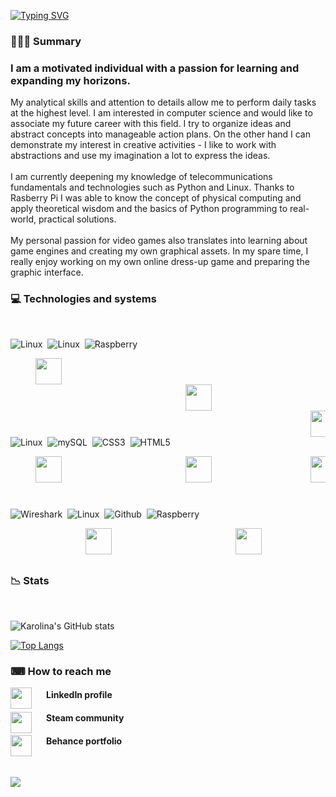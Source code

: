 
<!-- <p align="center">
  <img width="300" height="300" src="https://user-images.githubusercontent.com/68974023/208530672-9149f879-4404-4a70-9a2c-4a17f8c02a22.png">
</p> -->
  


[![Typing SVG](https://readme-typing-svg.demolab.com?font=consolas&weight=500&size=60&pause=1000&color=000000AA&background=7BA1F100&center=true&vCenter=true&width=435&lines=Karolina+Sas)](https://git.io/typing-svg)

<h3> 👩🏻‍💻 Summary </h3>


<h3>I am a motivated individual with a passion for learning and expanding my horizons. </h3>
My analytical skills and attention to details allow me to perform daily tasks at the highest level. 
I am interested in computer science and would like to associate my future career with this field. I try to organize ideas and abstract concepts into manageable action plans. On the other hand I can demonstrate my interest in creative activities - I like to work with abstractions and use my imagination a lot to express the ideas. </br>

</br>
I am currently deepening my knowledge  of telecommunications fundamentals and technologies such as Python and Linux. Thanks to Rasberry Pi I was able to know the concept of physical computing and apply theoretical wisdom and the basics of Python programming to real-world, practical solutions. 
</br></br>
My personal passion for video games also translates into learning about game engines and creating my own graphical assets. In my spare time, I really enjoy working on my own online dress-up game and preparing the graphic interface. 

<h3> 💻 Technologies and systems </h3><br />


![Linux](https://custom-icon-badges.demolab.com/badge/-Linux-A5ABCC?style=for-the-badge)&nbsp; 
![Linux](https://custom-icon-badges.demolab.com/badge/-Windows-A5ABCC?style=for-the-badge)&nbsp;
![Raspberry](https://custom-icon-badges.demolab.com/badge/-Raspberry-A5ABCC?style=for-the-badge)&nbsp;

<!-- <dl>
<dd>  <img align="left" img height="42" width="42" style="margin-right: 500px;" src="https://cdn.simpleicons.org/Linux/494161" />  </dd>
</dl>
 -->
 
<dl><dd>
<img align="left" img height="42" width="42" style="margin-right: 500px;" src="https://cdn.simpleicons.org/Linux/494161" />  
</dd></dl>

<dd><dl><dd><dl><dd><dl><dd><dl><dd><dl><dd><dl><dd><dl>
<img align="left" img height="42" width="42" style="margin-right: 500px;" src="https://cdn.simpleicons.org/Windows/494161" />  
</dd></dl></dd></dl></dd></dl></dd></dl></dd></dl></dd></dl></dd></dl>

<dl><dd><dl><dd><dl><dd><dl><dd><dl><dd><dl><dd><dl><dd><dl><dd><dl><dd><dl><dd><dl><dd><dl><dd>
<img align="left" img height="42" width="42" style="margin-right: 500px;"  src="https://cdn.simpleicons.org/Raspberrypi/494161" /> 
</dd></dl></dd></dl></dd></dl></dd></dl></dd></dl></dd></dl></dd></dl></dd></dl></dd></dl></dd></dl></dd></dl></dd></dl>


</br></br>

![Linux](https://custom-icon-badges.demolab.com/badge/-Python-AE82CE?style=for-the-badge)&nbsp;
![mySQL](https://custom-icon-badges.demolab.com/badge/-mySQL-AE82CE?style=for-the-badge)&nbsp;
![CSS3](https://custom-icon-badges.demolab.com/badge/-CSS3-AE82CE?style=for-the-badge)&nbsp;
![HTML5](https://custom-icon-badges.demolab.com/badge/-HTML5-AE82CE?style=for-the-badge)&nbsp;
  <dl><dd>
 <img align="left" img height="42" width="42" style="padding-right:20px;"  src="https://cdn.simpleicons.org/Python/494161" />
  </dd></dl>
 <dd><dl><dd><dl><dd><dl><dd><dl><dd><dl><dd><dl><dd>
 <img align="left" img height="42" width="42" style="padding-right:20px;"  src="https://cdn.simpleicons.org/mySQL/494161" />
 </dd></dl></dd></dl></dd></dl></dd></dl></dd></dl></dd></dl></dd>
  
  <dd><dl><dd><dl><dd><dl><dd><dl><dd><dl><dd><dl><dd><dl><dd><dl><dd><dl><dd><dl><dd><dd><dl><dd>
 <img align="left" img height="42" width="42" style="padding-right:20px;"  src="https://cdn.simpleicons.org/CSS3/494161" />
  </dd></dl></dd></dl></dd></dl></dd></dl></dd></dl></dd></dl></dd></dl></dd></dl></dd></dl></dd></dl></dd></dl></dd>
  
  <dd><dl><dd><dl><dd><dl><dd><dl><dd><dl><dd><dl><dd><dl><dd><dl><dd><dl><dd><dl><dd><dd><dl><dd><dd><dd><dl><dd>
 <img align="left" img height="42" width="42" style="padding-right:20px;"  src="https://cdn.simpleicons.org/HTML5/494161" />
   </dd></dl></dd></dl></dd></dl></dd></dl></dd></dl></dd></dl></dd></dl></dd></dl></dd></dl></dd></dl></dd></dl></dd></dl></dd></dl></dd>

</br></br>

![Wireshark](https://custom-icon-badges.demolab.com/badge/-Wireshark-A5ABCC?style=for-the-badge)&nbsp;
![Linux](https://custom-icon-badges.demolab.com/badge/-Unity-A5ABCC?style=for-the-badge)&nbsp;
![Github](https://custom-icon-badges.demolab.com/badge/-Github-A5ABCC?style=for-the-badge)&nbsp;
![Raspberry](https://custom-icon-badges.demolab.com/badge/-Visual%20Studio%20Code-A5ABCC?style=for-the-badge)&nbsp;
<div>
  <dd><dl><dd><dl><dd><dl>
  <img align="left" img height="42" width="42" style="margin-right:40px;"  src="https://cdn.simpleicons.org/Wireshark/494161" />
  <dd><dl><dd><dl><dd><dl>
  
<dd><dl><dd><dl><dd><dl>
  <img align="left" img height="42" width="42" style="margin-right:100px"  src="https://cdn.simpleicons.org/Unity/494161" />
  <dd><dl><dd><dl><dd><dl>
    
  <dd><dl><dd><dl>
  <img align="left" img height="42" width="42" style="padding-right:20px;"  src="https://cdn.simpleicons.org/Github/494161" />
   <dd><dl><dd><dl>
      
  <dd><dl><dd><dl><dd><dl><dd>
  <img align="left" img height="42" width="42" style="padding-right:20px;"  src="https://cdn.simpleicons.org/VisualStudioCode/494161" />
 <dd><dl><dd><dl><dd><dl></dd>
   </div> 
</br></br></br>
 
    
 <h3>📉 Stats</h3></br>
    
<!-- ![Karolina's GitHub stats](https://github-readme-stats.vercel.app/api?username=karolina-sas&count_private=true&show_icons=true&theme=material-palenight&border_color=ff59ff) -->
    
![Karolina's GitHub stats](https://github-readme-stats-ten-gilt.vercel.app/api?username=karolina-sas&count_private=true&show_icons=true&theme=material-palenight&border_color=ff59ff)  
       
<!-- ![Top Langs](https://github-readme-stats.vercel.app/api/top-langs/?username=karolina-sas&theme=material-palenight&hide=jupyter%20notebook&layout=compact&border_color=ff59ff) -->

[![Top Langs](https://github-readme-stats-ten-gilt.vercel.app/api/top-langs/?username=karolina-sas&layout=compact&theme=material-palenight&hide=jupyter%20notebook&border_color=ff59ff)](https://github.com/anuraghazra/github-readme-stats)
    
<!-- <a href="https://github.com/anuraghazra/github-readme-stats">
  <img align="center" src="https://github-readme-stats.vercel.app/api?username=karolina-sas&show_icons=true&theme=material-palenight" />
</a>
<a href="https://github.com/anuraghazra/convoychat">
  <img align="center" src="https://github-readme-stats.vercel.app/api/top-langs/?username=karolina-sas&theme=material-palenight&hide=jupyter%20notebook&layout=compact" />
   -->


<h3> ⌨ How to reach me</h3>


[<img align="left" img height="34" width="34" style="padding-right:20px;"  src="https://cdn.simpleicons.org/Linkedin/AE82CE" />](https://www.linkedin.com/in/https://www.linkedin.com/in/karolina-sas//) <h4>LinkedIn profile</h4> 

[<img align="left" img height="34" width="34" style="padding-right:20px;"  src="https://cdn.simpleicons.org/Steam/AE82CE" />](https://steamcommunity.com/profiles/76561198830860627/) <h4>Steam community </h4>

[<img align="left" img height="34" width="34" style="padding-right:20px;"  src="https://cdn.simpleicons.org/Behance/AE82CE" />](https://www.behance.net/karolinasas/projects) <h4> Behance portfolio </h4>

</br>

![](https://komarev.com/ghpvc/?username=Karolina-Sas&color=A5ABCC&style=flat-square)


 
<!--
**Karolina-Sas/Karolina-Sas** is a ✨ _special_ ✨ repository because its `README.md` (this file) appears on your GitHub profile.

Here are some ideas to get you started:



- 🔭 I’m currently working on ...
- 🌱 I’m currently learning ...
- 👯 I’m looking to collaborate on ...
- 🤔 I’m looking for help with ...
- 💬 Ask me about ...
- 📫 How to reach me: ...
- 😄 Pronouns: ...
- ⚡ Fun fact: ...
-->
